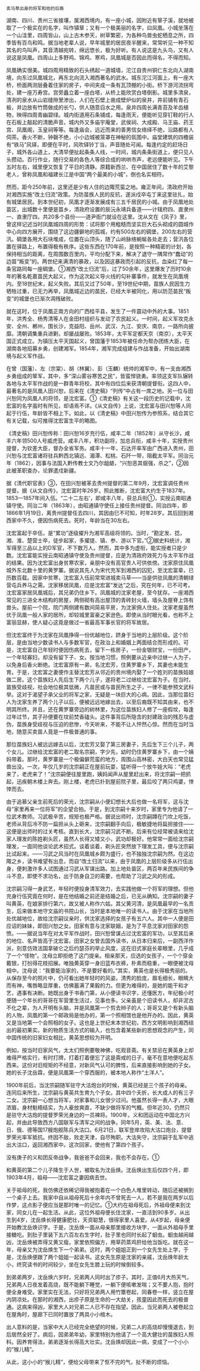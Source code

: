     卖马草出身的将军和他的后裔 

   湖南、四川、贵州三省接壤，属湘西境内，有一座小城，因附近有筸子溪，就地被取了一个极实在的名字，叫作镇筸；又有一个极美丽的名字，曰凤凰。小城坐落在一个山洼里，四周皆山，山上古木参天，树草繁密，为各种鸟兽虫蛇栖息之所，四季皆有百鸟和鸣。据当地老辈人说，早年城里的居民夜半醒来，常常听见一种不知其名的鸟叫声，其音清越宛转，绵远悠长，极为好听。有人说这是九头鸟，又有人说这是凤凰。四周山上多野鸡、锦鸡、寒鸡，凤凰城是否因此而得名，不得而知。 

   凤凰确实很美。城四周用精致的石头绣起一道城墙，沱江自贵州铜仁东北向入湖南境，向东过凤凰城北，再东北向流入湘西著名的武水。城东沱江河面上，有一座大桥，桥面两测层叠着住家的房子，中间夹成一条有瓦顶棚的小街。桥下游河流拐弯处，建一座万寿宫。宫旁矗立着一座白塔，从桥上能欣赏白塔倒影。城里多清泉，清冽的泉水从山岩缝隙里渗出，人们在石壁上凿成壁炉似的泉井，井前铺有青石板，井边放有竹筒做成的长勺，供人随意舀水之用。泉井四周长满青苔及羊齿植物，映得四周青幽碧绿。城内街道用石条铺成，每逢雨天，便能听见穿钉鞋的行人在石板上敲起的清脆声音。城内外又多庙宇庵堂，武侯祠、大成殿、马王庙、药王宫、凤凰阁，玉皇祠等等。每逢庙会，远近而来的善男信女络绎不绝，沿路都有人伺茶。香火不断，钟磬不绝，小小边城被笼罩在神秘的氛围中。庙堂建筑的四檐装有“铁马”风铎，即便在平时，风吹铎铃丁当，声音随处可闻。每逢约定的赶场日子，城外各山道上，大清早便扯起条条人线，一时间，城内条条街道上，便只见人头攒动。百行作业，随行交易的各色人等综合成的哄哄市声，老远便能听见。下午五时左右，城里便又恢复了平日的清静。原籍新西兰、在中国居住了数十年的艾黎老人，曾称凤凰和福建长江是中国“两个最美的小城”，倒也名实相符。 

   然而，距今250年前，这里还是少有人住的边陬荒蛮之地。雍正年间，清政府开始对湘西实施“改土归流”政策。为防苗族人民的反抗，遂派戍卒屯丁来这里驻扎，始有城堡居民。到本世纪初，凤凰才逐渐发展成有三五千居民的小城。由于凤凰地处苗区，出城数十里便是苗乡，清政府设置的辰沅永靖兵备道——计辖府四、直隶州一、直隶厅四，共20多个县份——道尹衙门就设在这里。沈从文在《凤子》里，曾这样记述当时凤凰城四周的形势：试将那个用粗糙而坚实巨大石头砌成的圆城作中心向四方展开，围绕了这边疆僻地的孤城，约有500左右的碉堡，200左右的营汛。碉堡各用大石块堆成，位置在山顶头，随了山岭脉络蜿蜒各处走去；营汛各位置在驿路上，布置得极有秩序。这些东西在170年前，是按照一种精密的计划，各保持相当的距离，在周围数百里内，平均分配下来，解决了退守一隅常作“蠢动”的边苗“叛变”的。两世纪来满清的暴政，以及因这暴政而引起的反抗，血染红了每一条官路同每一座碉堡。①湘西“改土归流”后，过了50余年，这里爆发了历时10余年的著名乾嘉苗民大起义，作为这次起义导火线的勾补寨事件，就发生在凤凰境内。至18世纪末，起义失败。其后又过了50年，至19世纪中期，苗族人民因生力牺牲过重，已无力再举，凤凰城近边的苗民，已经大半被同化，用以防范苗民“叛变”的城堡也已渐次凋残破败。 

   就在这时，位于凤凰正南方向的广西桂平县，发生了一件震动中外的大事。1851年，洪秀全、杨秀清等人在金田村组织与发动了农民起义。一时间，起义军攻克永安、全州、郴州，围长沙，克益阳、岳州、武汉、九江、安庆、南京，一路所向披靡。清朝调集重兵进剿，却屡战屡败。1853年，太平军定都天京（南京），太平天国正式成立。为镇压太平天国起义，曾国藩于1853年被任命为帮办团练大臣，在湖南各地招募乡勇，创建湘军。1854年，湘军完成组建与作战准备，开始出湖南境与起义军作战。 

   在曾（国藩）、左（宗棠）、胡（林翼）、彭（玉麟）统帅的湘军中，有一支由湘西乡勇组成的筸军，其中，多“深山雾谷寒苦之民”，皆蛮悍骁勇。率领这支军队辗转各地与太平军作战的是一群青年将校，其中有四位后来获清朝提督衔。这四人中，最著名的是凤凰人田兴恕，后来在《清史稿》“列传”中占有一席之地。另一位与田兴恕同为凤凰人的将领，是沈宏富。①《清史稿》有关这一段历史的记载中，沈宏富的名字虽时有所见，却语焉不详。《从文自传》上说，沈宏富与田兴恕等人同起于行伍，年龄皆不相上下。如此，以《清史稿》中田兴恕传为参照系，结合其它有关记载，似可推得沈宏富生平的略图。 

   《清史稿》田兴恕传称：田兴恕16岁充行伍，咸丰二年（1852年）从守长沙，咸丰六年领500人号威虎营。咸丰八年，积功副将，加总兵衔，咸丰十年，实授贵州提督，为钦差大臣，督办全省军务。咸丰十一年，石达开率军由广西进入贵州，田兴恕与沈宏富诸将驻兵黔西北镇远、湄潭、松桃、石阡一带，阻截太平军。同治元年（1862），因事与法国入黔传教士文乃尔龃龉，“兴恕恶其倔强，杀之”，②因此被革职查办，论罪遣戍新疆。 

   据《清代职官表》③，在田兴恕被革去贵州提督的第二年9月，沈宏富调任贵州提督。据《从文自传》，沈宏富时年26岁。照此推断，沈宏富大约生于1837年。1853—1857年间入伍。“二十二左右’，即咸丰八年，获总兵衔①，实授云南昭通镇守使。同治二年（1863年），由昭通镇守使任上接任贵州提督。同治四年，即1866年1月19日，离贵州提督任去四川，其因由巳不可知，时年28岁。其后回到湘西家中不久，便因伤病死去。死时，年龄当在30左右。 

   沈宏富起于卒伍，是“累功”逐级擢升为湘军高级将领的。当时，“勘定发、捻，湘、淮、楚营士卒，徒步起家，多擢提、镇、参、游以下官。”②据史料统计，湘军得至三品以上的D军官，不下数万人。然而，其中多为虚衔，能实授者只是少数。沈宏富能实授云南昭通镇守使及贵州提督，应是为清政府效死力与太平军作战的结果。因为沈宏富出身贫寒农家，亲朋中没有高官贵人可供依傍。沈家原住凤凰城外东北数十里的黄罗寨。据说其先人为宋代充军到湘西的囚犯，至沈宏富辈，已历数百载。因家中贫寒，沈宏富入伍前常常进城卖马草——当是供驻凤凰的清朝绿营屯兵养马之需。沈家移居凤凰，应是沈宏富“发达”之后，究在何年，已不可考。沈宏富家居凤凰城后，其兄弟仍住乡下。凤凰城的沈家老屋，至今犹存。一座湘西常见的三进全木结构的房屋，两侧砌有高出屋顶的青砖封火墙，墙头及屋脊上饰有兽头。屋前一个院，院门两侧建有数间简易平房，为沈家佣人住处。沈家老屋虽然优于凤凰一般人家的居所，却较城里富豪之家逊色。即使从当时眼光看，也称不上富丽显赫，使人疑心这竟是做过一省最高军事长官的将军故居。 

   但沈宏富终于为沈家在凤凰挣得一份优越地位，跻身于当地的上层阶级。这个阶层，是由当地少数读书人与多数军官，在政治上和婚姻上两面结合而形成的。可是，沈宏富自己年轻时便因伤病死去，留下一栋房子，一份金银财宝，一份田产，一个年轻寡妇，却没有留下子、女。按当地习惯，照例要从近亲中过继一人为子，以免身后香火断绝。沈宏富原有一弟，名沈宏芳，住黄罗寨乡下，其妻也未能生育。于是，沈宏富之妻便作主替沈宏芳从邻近的贵州境内娶了一个姓刘的苗族姑娘做二房。这个苗族妇人先后生下两个儿子，遂将老二过继给沈宏富为子。在当时，苗族受歧视，社会地位极其低微，凡苗民或与苗民所生之子，一律不能参预文武科举。这对于渴望子承父业的将军之家，无疑是一块巨大的心病。因此，当那位苗妇人为沈家生养了两个儿子以后，便被远远地嫁出去，以至后裔既不知其由来，也不明其所终。并且，还在黄罗寨旁边的树林里，为这位苗族妇人修了一座假坟，每逢过年过节，其子孙便要在坟前焚香磕头。这件事背后所隐含的封建政治的残忍与虚伪，苗族身受歧视与压迫的悲惨，今天听来，不能不让人怦然心惊。然而在当时当地，随意买卖苗人竟是一件极普通的事。 

   那位苗族妇人被远远嫁去以后，沈宏芳又娶了第三房妻子，先后生下三个儿子，两个女儿。过继给沈宏富的老二取名宗嗣，字少先，幼时仍住黄罗寨乡下，由一个姨妈带着。那时，黄罗寨是一个极偏僻荒蛮的地方，周围山高林密，大白天也常见猛兽出没。一次，年仅几岁的沈宗嗣正在屋前玩耍，猛听得一个放牛娃大叫：“老虎来了，老虎来了！”沈宗嗣便往屋里跑，姨妈闻声从屋里赶出来，将沈宗嗣一把抓起，迅疾朝木楼上奔去。刚上楼，老虎已扑到屋前院子里，最后咬了两只鸡婆，悻悻而去。 

   由于追慕父亲生前死后的荣光，沈宗嗣从小便幻想长大后也做一名将军，这与沈母“家里再来一位将军”的企望合拍。于是，到沈宗嗣十来岁时，家里专为他请了一位武术教师。习武极辛苦，规矩也极严格。据说出师时，沈宗嗣蹲在门坎上吃饭，老师从背后冷不防一扁担从头上砸来，沈宗嗣翻手向后，极敏捷地将扁担接住——这便是出师时的过关考核。直到长大，沈宗嗣习武不断。后来有位经常被请来给沈家人理发的陈姓剃头匠，虽然人长得又矮又小，武功却极好。他常常一面给沈宗嗣理发，一面同他谈论武术招式。谈着谈着，剃头匠突然放下理发工具，便与沈宗嗣比试起来。——习武之风当时在凤凰城乡颇为盛行，也不独独沈宗嗣为然。在这边陬之乡，读书难望有出息，而自“改土归流”以来，由于凤凰的上层阶级多从行伍出身，便刺激许多人试图通过习武从军谋出路。加上地处苗区，两百年来民族间的争斗不息，即使不求功名，出于防身自卫的需要，也帮助了习武之风的形成。 

   沈宗嗣习得一身武艺，年轻时便投身清军效力，去实践他做一个将军的理想。但他充身行伍究竟在何时，是在他结婚之前还是结婚之后，已无从确知。沈宗嗣的妻子叫黄英，在娘家排行第六，故又被人称作六姑。其父黄河清，是凤凰最早的一名贡生，后来做本地守文庙的书院山长，当时是本地唯一的读书人。由于沈家在当地所处优越地位，故给沈宗嗣议亲时，供沈家选择的女孩子有五六人。其中一人便是田应诏的妹妹，即田兴恕之女。田家有意与沈家联姻，是为了平息沈家对田家的怨愤。——据说当年在对太平军作战时，田兴恕曾谋占过沈宏富的军功，以至其后来的地位、名声皆高于沈宏富。田家之女曾去国外读书，从日本归来后，一副西洋作派，刻意仿效法国拿破仑之后约瑟芬的举止风度，这在旧式家庭长辈眼里，几乎成了一个“怪物”。沈母立即拒绝了这门提亲。相亲那天，应选的女孩子，一个个穿金戴银，打扮得花枝招展。唯独黄英穿一身旧蓝布衣裤，朴素而稳重，一眼便被沈母相中。沈母说：“我要能治家的，不是要好看的。”其实，黄英也是长得极秀丽的。从保存至今的照片中，仍可看出她年轻时的风姿。清秀的脸庞，眉毛细长，眼睛大而有神，嘴唇略显厚重，仿佛蓄满了果毅的力。但更为难得的，是她的能干和才艺，遇事有决断。她既出身于书香门第，从小便读书识字，还懂医方，年纪极小时便随一个年长的哥哥在军营里生活过，见事也多。父亲虽是个旧读书人，却非泥古不化之辈，为人开明有头脑，并是凤凰第一个剪去辫子的人；哥哥又是个有新头脑的人物，凤凰的第一个邮政局是他办的，第一个照相馆也是他开办的。因此，黄英又是当地第一个会照相的女子。这也是上世纪末本世纪初，西方文明影响到湘西结出的最初果实。新的物质生活方式的输入，也包含着某些新的思想观念的产生，同中国传统的旧家妇女相比，黄英思想较为开明。 

   例如，按当时旧家风气，太太们照例要敬神佛，吃观音斋。有关禁忌在黄英身上却难得严格实行，有时打牌，打着打着便忘了这是斋戒的日子，毫不在意地便吃起东西来。这份对旧规矩的不经意，对新风气认可的脾性，后来直接影响到她的子女。她的长子沈岳霖，便是凤凰第一个穿西服的，被本地人称作“土洋人”。 

   1900年前后，当沈宗嗣随军驻守大沽炮台的时候，黄英已经是三个孩子的母亲。连同后来所生，沈宗嗣与黄英共生育九个子女。其中四个夭折，长大成人的有三子二女。沈宗嗣一心想当将军，对家事和儿女很少过问。他虽然长得一表人才，大眼浓眉，身材魁梧结实，为人豪放爽直，不缺少做将军的气概。但年近30，仍然只是驻守大沽炮的提督罗荣光身边的一员裨将。1900年，义和团运动在中国北方兴起，并由此导致西方八国联军与清军之间的战争。同年5月，英、美、法、意、日、俄、德等国17艘炮舰陈兵大沽口。6月21日，联军登岸攻陷大沽口炮台，提督罗荣光率军抵抗。终因不敌，败走天津，自尽殉职。大沽失守，沈宗嗣于乱军中逃出大沽口，返回湘西家中。这次回家，使他有了第四个孩子。 

   没有庚子的义和团反帝战争，我爸爸不会回来，我也不会存在。① 

   和黄英的第二个儿子降生于人世，被取名为沈岳焕。沈岳焕出生后仅四个月，即1903年4月，祖母——沈宏富之妻因病去世。 

   关于祖母的死，我仿佛还依稀记得我被抱着在一个白色人堆里转动，随后还被搁到一个桌子上去。我家中自从祖母死后十余年内不曾死去一人，若不是我在两岁以后作梦，这点影子便应当是那时唯一的记忆。①大约在祖母死后，外祖母便来到沈家，同女儿在一起生活。从此，这位外祖母便长住沈家，一直活到90多岁。从出生到4岁，沈岳焕长得健康肥壮，天资聪慧，很得家里人喜爱。从4岁起，母亲便开始教沈岳焕识字。于是，沈岳焕一面从母亲那里接收方块字，一面从外祖母手里接糖吃。到肚子里装下五六百左右生字时，肚子里也同时长起了蛔虫。蛔虫越闹越凶，沈岳焕被弄得又黄又瘦。家里依照偏方，用草药蒸鸡肝给他当饭吃。就在这一年，母亲又为沈岳焕生下一个弟弟。这时，两个姐姐正到一个女先生处上学，于是，沈岳焕便跟了两个姐姐一起读书。这女先生原是沈家的亲戚，沈岳焕年龄太小，终究读书的时间较少，坐在女先生膝上玩的时候倒较多。 

   到弟弟两岁，沈岳焕六岁时，兄弟两人同时出了疹子。其时，正值6月大热天气，兄弟两人日夜发着高烧，既不能躺下睡觉，一躺下便咳嗽发喘；又不要人抱，抱时便全身难受。家里实在无法，只好将兄弟两人用竹簟卷起，同春卷一样，竖立在屋内阴凉处。在那时的湘西，出疹子原是生命的一大劫关，孩童因此而死去的极普通。这病来得凶，家里大人对兄弟二人已不存在指望。因此，当兄弟两人被卷起立在屋角时，屋廊下已同时置放了两具小小棺木。 

   出人意料的是，当家中大人已经完全绝望的时候，兄弟二人的高烧却慢慢退去，到后居然全好了。病后，因弟弟年幼，家里特别为他请了一个高大健壮的苗族妇人照料。因养育得法，弟弟逐渐长得高大壮实。沈岳焕却因此一病，变成了一个小小的“猴儿精”。 

   从此，这小小的“猴儿精”，便给父母带来了怄不完的气，扯不断的烦恼。 

